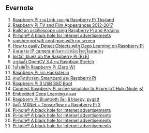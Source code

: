 <h2>Evernote</h2>
<ol>
    <li> <a href="https://www.facebook.com/notes/raspberry-pi-thailand/raspberry-pi/1907609879492839/">Raspberry Pi รวม Link จากกลุ่ม Raspberry Pi Thailand</a></li>
    <li> <a href="https://www.youtube.com/watch?v=ZXdUamPMgQ8">Raspberry Pi TV and Film Appearances 2012-2017 </a></li>
    <li> <a href="https://www.raspberrypi.org/blog/build-oscilloscope-raspberry-pi-arduino/">Build an oscilloscope using Raspberry Pi and Arduino</a></li>
    <li> <a href="https://pi-hole.net/ "> Pi-hole® A black hole for Internet advertisements</a></li>
    <li> <a href="https://www.youtube.com/watch?v=goqxRUFyWKQ "> rapsberrypi wifi configure with no screen</a></li>    
    <li> <a href="https://medium.com/nanonets/how-to-easily-detect-objects-with-deep-learning-on-raspberrypi-225f29635c74"> How to easily Detect Objects with Deep Learning on Raspberry Pi</a></li>
    <li> <a href="https://www.facebook.com/RaspberryPThai/posts/1583332371786843"> ดึงภาพจาก IP camera มาวิเคราะห์ว่ามีอะไรอยู่ในภาพบ้าง</a></li>
    <li> <a href="https://learn.adafruit.com/install-bluez-on-the-raspberry-pi/overview"> Install bluez on the Raspberry Pi (BLE)</a></li>
    <li> <a href="https://raspberrypi-thailand.blogspot.com/2018/02/opencv-34-raspbian-stretch-released-27.html "> การติดตั้ง OpenCV 3.4 บน Raspbian Stretch</a></li>
    <li> <a href="https://www.facebook.com/groups/rpi.th/permalink/1978507575736402/"> รีดไขมันให้ Raspberry Pi (Zero W)</a></li>
    <li> <a href="https://www.hackster.io/raspberry-pi"> Raspberry Pi จาก Hackster.io</a></li>
    <li> <a href="https://raspberrypi4u.blogspot.com/2018/01/raspberry-pi-smartcard-reader-thai-id.html"> อ่านบัตรประชาชน Smartcard ด้วย Raspberry Pi</a></li>
    <li> <a href="https://www.youtube.com/watch?v=ubnwvxF3Klc "> Raspberry Pi 3 USB SSD Boot</a></li>
    <li> <a href="https://docs.microsoft.com/en-us/azure/iot-hub/iot-hub-raspberry-pi-web-simulator-get-started "> Connect Raspberry Pi online simulator to Azure IoT Hub (Node.js)</a></li>
    <li> <a href="https://www.youtube.com/watch?v=6Z6vs1SqNts"> Embedded Deep Learning คมเดช </a></li>    
    <li> <a href=https://www.elinux.org/RPi_Bluetooth_LE"> Raspberry Pi Bluetooth อื่นๆ มี bluepy, pygatt</a></li>
    <li> <a href="https://www.facebook.com/comdet/posts/2262777887073086"> ติดตั้ง MXNet + Tensorflow บน Raspberry Pi 3</a></li>   
    <li> <a href="https://pi-hole.net/ "> Pi-hole® A black hole for Internet advertisements</a></li>
    <li> <a href="https://pi-hole.net/ "> Pi-hole® A black hole for Internet advertisements</a></li>   
    <li> <a href="https://pi-hole.net/ "> Pi-hole® A black hole for Internet advertisements</a></li>
    <li> <a href="https://pi-hole.net/ "> Pi-hole® A black hole for Internet advertisements</a></li>       
</ol>     
